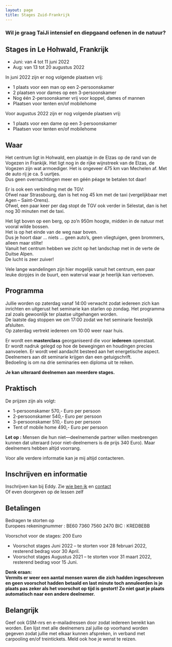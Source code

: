 ```yaml
--- 
layout: page
title: Stages Zuid-Frankrijk 
---
```

### Wil je graag TaiJi intensief en diepgaand oefenen in de natuur?  

## Stages in Le Hohwald, Frankrijk  

<!-- De seminaries van mei en augustus 2021 zijn **volgeboekt**!  
Eventuele verdere inschrijvingen zullen op de reservelijst komen.  
Bij eventuele annulatie van een deelnemer, zal iemand die plaats kunnen innemen.  
Met dien verstande dat wie eerst op de reservelijst staat, eerst zal kunnen deelnemen.  
Al naar gelang dat het dame of een man is die geannuleerd heeft.   -->
  
*  Juni: van 4 tot 11 juni 2022
*  Aug: van 13 tot 20 augustus 2022
  
In juni 2022 zijn er nog volgende plaatsen vrij:  

- 1 plaats voor een man op een 2-persoonskamer  
- 2 plaatsen voor dames op een 3-persoonskamer  
- Nog één 2-persoonskamer vrij voor koppel, dames of mannen  
- Plaatsen voor tenten en/of mobilehome  

Voor augustus 2022 zijn er nog volgende plaatsen vrij:  

- 1 plaats voor een dame op een 3-persoonskamer  
- Plaatsen voor tenten en/of mobilehome  


## Waar  

Het centrum ligt in Hohwald, een plaatsje in de Elzas op de rand van de Vogezen in Frankijk.
Het ligt nog in de rijke wijnstreek van de Elzas, de Vogezen zijn wat armoediger.
Het is ongeveer 475 km van Mechelen af. Met de auto rij je ca. 5 uurtjes.  
Dus geen overnachtingen meer en géén péage te betalen tot daar!  
  
Er is ook een verbinding met de TGV:  
Ofwel naar Strassbourg, dan is het nog 45 km met de taxi (vergelijkbaar met Agen – Saint-Orens).  
Ofwel, een paar keer per dag stopt de TGV ook verder in Sélestat, dan is het nog 30 minuten met de taxi.  
  
Het ligt boven op een berg, op zo’n 950m hoogte, midden in de natuur met vooral wilde bossen.  
Het is op het einde van de weg naar boven.  
Dus je hoort daar … niets … geen auto’s, geen vliegtuigen, geen brommers, alleen maar stilte!  
Vanuit het centrum hebben we zicht op het landschap met in de verte de Duitse Alpen.  
De lucht is zeer zuiver!  
  
Vele lange wandelingen zijn hier mogelijk vanuit het centrum, een paar leuke dorpjes in de buurt,
een waterval waar je heerlijk kan vertoeven.  
  
## Programma

Jullie worden op zaterdag vanaf 14:00 verwacht zodat iedereen zich kan inrichten en uitgerust het seminarie kan starîen op zondag. Het programma zal zoals gewoonlijk ter plaatse uitgehangen worden.  
De laatste dag stoppen we om 17:00 zodat we het seminarie feestelijk afsluiten.  
Op zaterdag vertrekt iedereen om 10:00 weer naar huis.  

Er wordt een **masterclass** georganiseerd die voor **iedereen** openstaat.  
Er wordt nadruk gelegd op hoe de bewegingen en houdingen precies aanvoelen. Er wordt veel aandacht besteed aan het energetische aspect. Deelnemers aan dit seminarie krijgen dan een getuigschrift.  
Bedoeling is om na drie seminaries een diploma uit te reiken.


**Je kan uiteraard deelnemen aan meerdere stages.**
## Praktisch

De prijzen zijn als volgt:

- 1-persoonskamer 570,- Euro per persoon
- 2-persoonskamer 540,- Euro per persoon
- 3-persoonskamer 510,- Euro per persoon 
- Tent of mobile home 490,- Euro per persoon

**Let op :**
Mensen die hun niet—deelnemende partner willen meebrengen kunnen dat uiteraard (voor niet-deelnemers is de prijs 340 Euro). Maar deelnemers hebben altijd voorrang.

Voor alle verdere informatie kan je mij altijd contacteren.
## Inschrijven en informatie

Inschrijven kan bij Eddy. Zie [wie ben ik](../wie-ben-ik.html) en [contact](../contact.html)<br />
Of even doorgeven op de lessen zelf

## Betalingen

Bedragen te storten op   
Europees rekeningnummer : BE60 7360 7560 2470
BIC : KREDBEBB  

Voorschot voor de stages: 200 Euro

* Voorschot stages Juni 2022 &ndash; te storten voor 28 februari 2022, resterend bedrag voor 30 April.  
* Voorschot stages Augustus 2021 &ndash; te storten voor 31 maart 2022, resterend bedrag voor 15 Juni.    


**Denk eraan:  
Vermits er weer een aantal mensen waren die zich hadden ingeschreven en geen voorschot hadden betaald en last minute toch annuleerden is je plaats pas zeker als het voorschot op tijd is gestort! Zo niet gaat je plaats automatisch naar een andere deelnemer.**

## Belangrijk

Geef ook GSM-nrs en e-mailadressen door zodat iedereen bereikt kan worden. Een lijst met alle deelnemers zal jullie op voorhand worden gegeven zodat jullie met elkaar kunnen afspreken, in verband met carpooling en/of treintickets. Meld ook hoe je wenst te reizen.  